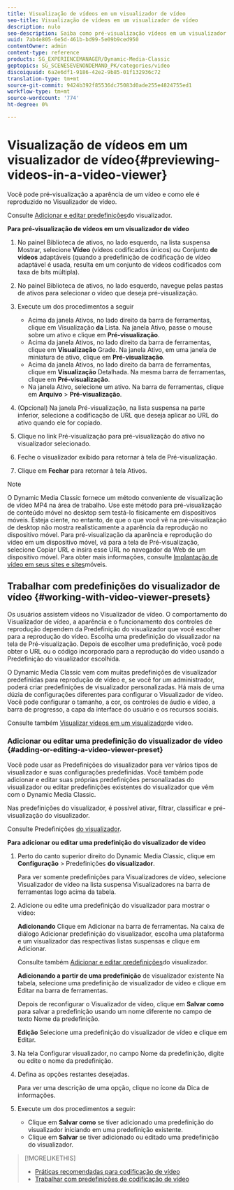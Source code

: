 ```yaml
---
title: Visualização de vídeos em um visualizador de vídeo
seo-title: Visualização de vídeos em um visualizador de vídeo
description: nulo
seo-description: Saiba como pré-visualização vídeos em um visualizador de vídeo.
uuid: 7ab4e805-6e5d-461b-bd99-5e09b9ced950
contentOwner: admin
content-type: reference
products: SG_EXPERIENCEMANAGER/Dynamic-Media-Classic
geptopics: SG_SCENESEVENONDEMAND_PK/categories/video
discoiquuid: 6a2e6df1-9186-42e2-9b85-01f132936c72
translation-type: tm+mt
source-git-commit: 9424b392f85536dc75083d0ade255e4824755ed1
workflow-type: tm+mt
source-wordcount: '774'
ht-degree: 0%

---
```



# Visualização de vídeos em um visualizador de vídeo{#previewing-videos-in-a-video-viewer}

Você pode pré-visualização a aparência de um vídeo e como ele é reproduzido no Visualizador de vídeo.

Consulte [Adicionar e editar predefinições](application-setup.md#adding_and_editing_viewer_presets)do visualizador.

**Para pré-visualização de vídeos em um visualizador de vídeo**

1. No painel Biblioteca de ativos, no lado esquerdo, na lista suspensa Mostrar, selecione **Vídeo** (vídeos codificados únicos) ou Conjunto **de vídeos** adaptáveis (quando a predefinição de codificação de vídeo adaptável é usada, resulta em um conjunto de vídeos codificados com taxa de bits múltipla).
1. No painel Biblioteca de ativos, no lado esquerdo, navegue pelas pastas de ativos para selecionar o vídeo que deseja pré-visualização.
1. Execute um dos procedimentos a seguir

   * Acima da janela Ativos, no lado direito da barra de ferramentas, clique em Visualização **da** Lista. Na janela Ativo, passe o mouse sobre um ativo e clique em **Pré-visualização**.
   * Acima da janela Ativos, no lado direito da barra de ferramentas, clique em **Visualização** Grade. Na janela Ativo, em uma janela de miniatura de ativo, clique em **Pré-visualização**.
   * Acima da janela Ativos, no lado direito da barra de ferramentas, clique em **Visualização** Detalhada. Na mesma barra de ferramentas, clique em **Pré-visualização**.
   * Na janela Ativo, selecione um ativo. Na barra de ferramentas, clique em **Arquivo** > **Pré-visualização**.

1. (Opcional) Na janela Pré-visualização, na lista suspensa na parte inferior, selecione a codificação de URL que deseja aplicar ao URL do ativo quando ele for copiado.
1. Clique no link Pré-visualização para pré-visualização do ativo no visualizador selecionado.
1. Feche o visualizador exibido para retornar à tela de Pré-visualização.
1. Clique em **Fechar** para retornar à tela Ativos.

>[!NOTE]
>
>O Dynamic Media Classic fornece um método conveniente de visualização de vídeo MP4 na área de trabalho. Use este método para pré-visualização de conteúdo móvel no desktop sem testá-lo fisicamente em dispositivos móveis. Esteja ciente, no entanto, de que o que você vê na pré-visualização de desktop não mostra realisticamente a aparência da reprodução no dispositivo móvel. Para pré-visualização da aparência e reprodução do vídeo em um dispositivo móvel, vá para a tela de Pré-visualização, selecione Copiar URL e insira esse URL no navegador da Web de um dispositivo móvel. Para obter mais informações, consulte [Implantação de vídeo em seus sites e sites](deploying-video-websites-mobile-sites.md#deploying_video_to_your_websites_and_mobile_sites)móveis.

## Trabalhar com predefinições do visualizador de vídeo {#working-with-video-viewer-presets}

Os usuários assistem vídeos no Visualizador de vídeo. O comportamento do Visualizador de vídeo, a aparência e o funcionamento dos controles de reprodução dependem da Predefinição do visualizador que você escolher para a reprodução do vídeo. Escolha uma predefinição do visualizador na tela de Pré-visualização. Depois de escolher uma predefinição, você pode obter o URL ou o código incorporado para a reprodução do vídeo usando a Predefinição do visualizador escolhida.

O Dynamic Media Classic vem com muitas predefinições de visualizador predefinidas para reprodução de vídeo e, se você for um administrador, poderá criar predefinições de visualizador personalizadas. Há mais de uma dúzia de configurações diferentes para configurar o Visualizador de vídeo. Você pode configurar o tamanho, a cor, os controles de áudio e vídeo, a barra de progresso, a capa da interface do usuário e os recursos sociais.

Consulte também [Visualizar vídeos em um visualizador](previewing-videos-video-viewer.md#previewing_videos_in_a_video_viewer)de vídeo.

### Adicionar ou editar uma predefinição do visualizador de vídeo {#adding-or-editing-a-video-viewer-preset}

Você pode usar as Predefinições do visualizador para ver vários tipos de visualizador e suas configurações predefinidas. Você também pode adicionar e editar suas próprias predefinições personalizadas do visualizador ou editar predefinições existentes do visualizador que vêm com o Dynamic Media Classic.

Nas predefinições do visualizador, é possível ativar, filtrar, classificar e pré-visualização do visualizador.

Consulte Predefinições [do visualizador](application-setup.md#viewer_presets).

**Para adicionar ou editar uma predefinição do visualizador de vídeo**

1. Perto do canto superior direito do Dynamic Media Classic, clique em **Configuração** > Predefinições **do visualizador**.

   Para ver somente predefinições para Visualizadores de vídeo, selecione Visualizador de vídeo na lista suspensa Visualizadores na barra de ferramentas logo acima da tabela.

1. Adicione ou edite uma predefinição do visualizador para mostrar o vídeo:

   **Adicionando** Clique em Adicionar na barra de ferramentas. Na caixa de diálogo Adicionar predefinição do visualizador, escolha uma plataforma e um visualizador das respectivas listas suspensas e clique em Adicionar.

   Consulte também [Adicionar e editar predefinições](application-setup.md#adding_and_editing_viewer_presets)do visualizador.

   **Adicionando a partir de uma predefinição** de visualizador existente Na tabela, selecione uma predefinição de visualizador de vídeo e clique em Editar na barra de ferramentas.

   Depois de reconfigurar o Visualizador de vídeo, clique em **Salvar como** para salvar a predefinição usando um nome diferente no campo de texto Nome da predefinição.

   **Edição** Selecione uma predefinição do visualizador de vídeo e clique em Editar.

1. Na tela Configurar visualizador, no campo Nome da predefinição, digite ou edite o nome da predefinição.
1. Defina as opções restantes desejadas.

   Para ver uma descrição de uma opção, clique no ícone da Dica de informações.

1. Execute um dos procedimentos a seguir:

   * Clique em **Salvar como** se tiver adicionado uma predefinição do visualizador iniciando em uma predefinição existente.
   * Clique em **Salvar** se tiver adicionado ou editado uma predefinição do visualizador.

>[!MORELIKETHIS]
>
>* [Práticas recomendadas para codificação de vídeo](uploading-encoding-videos.md#best_practices_for_video_encoding)
>* [Trabalhar com predefinições de codificação de vídeo](uploading-encoding-videos.md#working_with_video_encoding_presets)


